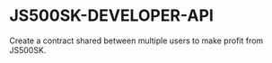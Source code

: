 # JS500SK-DEVELOPER-API
Create a contract shared between multiple users to make profit from JS500SK.
